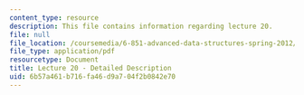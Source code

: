 ```yaml
---
content_type: resource
description: This file contains information regarding lecture 20.
file: null
file_location: /coursemedia/6-851-advanced-data-structures-spring-2012/6b57a461b716fa46d9a704f2b0842e70_MIT6_851S12_Lecture20.pdf
file_type: application/pdf
resourcetype: Document
title: Lecture 20 - Detailed Description
uid: 6b57a461-b716-fa46-d9a7-04f2b0842e70
---
```

